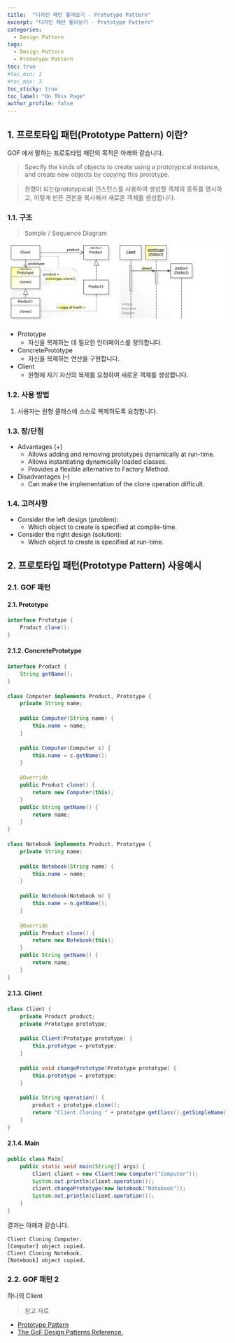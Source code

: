 ```yaml
---
title:  "디자인 패턴 톺아보기 - Prototype Pattern"
excerpt: "디자인 패턴 톺아보기 - Prototype Pattern"
categories:
  - Design Pattern
tags:
  - Design Pattern
  - Prototype Pattern
toc: true
#toc_min: 1
#toc_max: 3
toc_sticky: true
toc_label: "On This Page"
author_profile: false
---
```


## 1. 프로토타입 패턴(Prototype Pattern) 이란?

GOF 에서 말하는 프로토타입 패턴의 목적은 아래와 같습니다.

> Specify the kinds of objects to create using a prototypical instance, and create new objects by copying this prototype.

> 원형이 되는(prototypical) 인스턴스를 사용하여 생성할 객체의 종류를 명시하고, 이렇게 만든 견본을 복사해서 새로운 객체를 생성합니다.  

### 1.1. 구조

> Sample / Sequence Diagram

![image](/assets/images/design_pattern/prototype_pattern.png)

* Prototype
    * 자신을 복제하는 데 필요한 인터페이스를 정의합니다.
* ConcretePrototype
    * 자신을 복제하는 연산을 구현합니다.
* Client
    * 원형에 자기 자신의 복제를 요청하여 새로운 객체를 생성합니다.

### 1.2. 사용 방법

1. 사용자는 원형 클래스에 스스로 복제하도록 요청합니다.

### 1.3. 장/단점

* Advantages (+)
    * Allows adding and removing prototypes dynamically at run-time.
    * Allows instantiating dynamically loaded classes.
    * Provides a flexible alternative to Factory Method.
* Disadvantages (–)
    * Can make the implementation of the clone operation difficult.

### 1.4. 고려사항

* Consider the left design (problem):
    * Which object to create is specified at compile-time.
* Consider the right design (solution):
    * Which object to create is specified at run-time.
 
## 2. 프로토타입 패턴(Prototype Pattern) 사용예시

### 2.1. GOF 패턴

#### 2.1. Prototype

```java
interface Prototype {
	Product clone();
}
```

#### 2.1.2. ConcretePrototype

```java
interface Product {
	String getName();
}

class Computer implements Product, Prototype {
	private String name;
	
	public Computer(String name) {
		this.name = name;
	}
	
	public Computer(Computer c) {
		this.name = c.getName();
	}
	
	@Override
	public Product clone() {
		return new Computer(this);
	}
	public String getName() {
		return name;
	}
}

class Notebook implements Product, Prototype {
	private String name;
	
	public Notebook(String name) {
		this.name = name;
	}
	
	public Notebook(Notebook n) {
		this.name = n.getName();
	}
	
	@Override
	public Product clone() {
		return new Notebook(this);
	}
	public String getName() {
		return name;
	}
}
```

#### 2.1.3. Client

```java
class Client {
	private Product product;
	private Prototype prototype;
	
	public Client(Prototype prototype) {
		this.prototype = prototype;
	}
	
	public void changePrototype(Prototype prototype) {
		this.prototype = prototype;
	}
	
	public String operation() {
		product = prototype.clone();
		return "Client Cloning " + prototype.getClass().getSimpleName() + ".\n[" + product.getName() + "] object copied.";
	}
}
```

#### 2.1.4. Main

```java
public class Main{
	public static void main(String[] args) {
		Client client = new Client(new Computer("Computer"));
		System.out.println(client.operation());
		client.changePrototype(new Notebook("Notebook"));
		System.out.println(client.operation());
	}
}
```

결과는 아래과 같습니다.

```
Client Cloning Computer.
[Computer] object copied.
Client Cloning Notebook.
[Notebook] object copied.
```

### 2.2. GOF 패턴 2

하나의 Client


> 참고 자료

* [Prototype Pattern](https://en.wikipedia.org/wiki/Prototype_pattern)
* [The GoF Design Patterns Reference.](http://w3sdesign.com/index0100.php)


